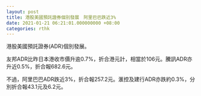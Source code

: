 ```yaml
---
layout: post
title: 港股美國預託證券個別發展　阿里巴巴跌近3%
date: 2021-01-21 06:21:01.000000000 +08:00
categories: rthk
---
```


港股美國預託證券(ADR)個別發展。

友邦ADR比昨日本港收市價升逾0.7%，折合港元計，相當於106元。騰訊ADR亦升近0.5%，折合報682.6元。

不過，阿里巴巴ADR跌近3%，折合報257.2元。滙控及建行ADR亦跌約0.3%，分別折合報43.1元及6.2元。
